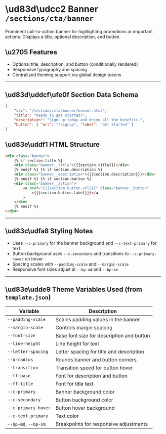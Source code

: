 # \ud83d\udcc2 Banner `/sections/cta/banner`

Prominent call-to-action banner for highlighting promotions or important actions. Displays a title, optional description, and button.

## \u2705 Features

-   Optional title, description, and button (conditionally rendered)
-   Responsive typography and spacing
-   Centralized theming support via global design tokens

---

## \ud83d\uddcf\ufe0f Section Data Schema

```json
{
	"src": "/sections/cta/banner/banner.html",
	"title": "Ready to get started?",
	"description": "Sign up today and enjoy all the benefits.",
	"button": { "url": "/signup", "label": "Get Started" }
}
```

## \ud83e\uddf1 HTML Structure

```html
<div class="banner">
	{% if section.title %}
	<div class="banner__title">{{{section.title}}}</div>
	{% endif %} {% if section.description %}
	<div class="banner__description">{{{section.description}}}</div>
	{% endif %} {% if section.button %}
	<div class="banner__action">
		<a href="{{{section.button.url}}}" class="banner__button"
			>{{{section.button.label}}}</a
		>
	</div>
	{% endif %}
</div>
```

---

## \ud83c\udfa8 Styling Notes

-   Uses `--c-primary` for the banner background and `--c-text-primary` for text
-   Button background uses `--c-secondary` and transitions to `--c-primary-hover` on hover
-   Spacing scales with `--padding-scale` and `--margin-scale`
-   Responsive font sizes adjust at `--bp-md` and `--bp-sm`

---

## \ud83e\udde9 Theme Variables Used (from `template.json`)

| Variable             | Description                               |
| -------------------- | ----------------------------------------- |
| `--padding-scale`    | Scales padding values in the banner       |
| `--margin-scale`     | Controls margin spacing                   |
| `--font-size`        | Base font size for description and button |
| `--line-height`      | Line height for text                      |
| `--letter-spacing`   | Letter spacing for title and description  |
| `--b-radius`         | Rounds banner and button corners          |
| `--transition`       | Transition speed for button hover         |
| `--ff-base`          | Font for description and button           |
| `--ff-title`         | Font for title text                       |
| `--c-primary`        | Banner background color                   |
| `--c-secondary`      | Button background color                   |
| `--c-primary-hover`  | Button hover background                   |
| `--c-text-primary`   | Text color                                |
| `--bp-md`, `--bp-sm` | Breakpoints for responsive adjustments    |
